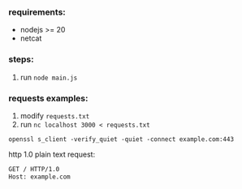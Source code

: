 ### requirements:
- nodejs >= 20
- netcat


### steps:
1. run `node main.js`

### requests examples:
1. modify `requests.txt`
2. run `nc localhost 3000 < requests.txt`

`openssl s_client -verify_quiet -quiet -connect example.com:443`

http 1.0 plain text request:
```txt
GET / HTTP/1.0
Host: example.com
```